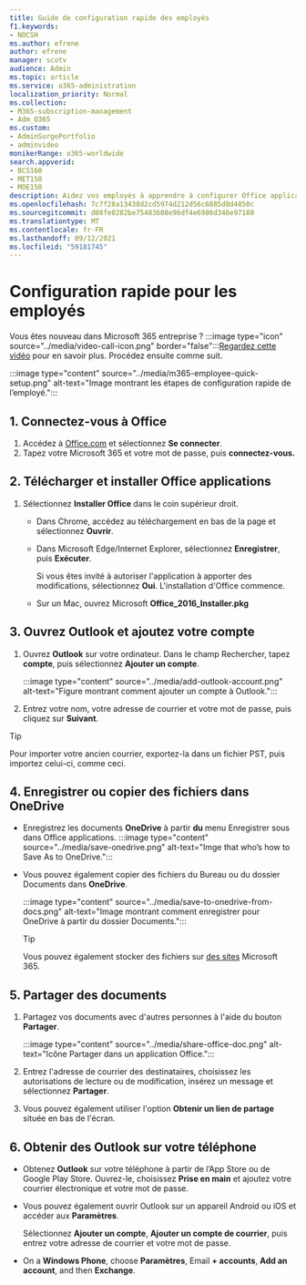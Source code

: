 ```yaml
---
title: Guide de configuration rapide des employés
f1.keywords:
- NOCSH
ms.author: efrene
author: efrene
manager: scotv
audience: Admin
ms.topic: article
ms.service: o365-administration
localization_priority: Normal
ms.collection:
- M365-subscription-management
- Adm_O365
ms.custom:
- AdminSurgePortfolio
- adminvideo
monikerRange: o365-worldwide
search.appverid:
- BCS160
- MET150
- MOE150
description: Aidez vos employés à apprendre à configurer Office applications qu’ils obtiennent avec Microsoft 365 Business Premium.
ms.openlocfilehash: 7c7f28a13438d2cd5974d212d56c6885d8d4850c
ms.sourcegitcommit: d08fe0282be75483608e96df4e6986d346e97180
ms.translationtype: MT
ms.contentlocale: fr-FR
ms.lasthandoff: 09/12/2021
ms.locfileid: "59181745"
---
```

# <a name="employee-quick-setup"></a>Configuration rapide pour les employés

Vous êtes nouveau dans Microsoft 365 entreprise ? :::image type="icon" source="../media/video-call-icon.png" border="false":::[Regardez cette vidéo](what-is-microsoft-365.md) pour en savoir plus. Procédez ensuite comme suit.

:::image type="content" source="../media/m365-employee-quick-setup.png" alt-text="Image montrant les étapes de configuration rapide de l’employé.":::

## <a name="1-sign-in-to-office"></a>1. Connectez-vous à Office

1. Accédez à [Office.com](https://office.com) et sélectionnez **Se connecter**.
1. Tapez votre Microsoft 365 et votre mot de passe, puis **connectez-vous.**

## <a name="2-download-and-install-office-apps"></a>2. Télécharger et installer Office applications

1. Sélectionnez **Installer Office** dans le coin supérieur droit.
    - Dans Chrome, accédez au téléchargement en bas de la page et sélectionnez **Ouvrir**.
    - Dans Microsoft Edge/Internet Explorer, sélectionnez **Enregistrer**, puis **Exécuter**.
    
        Si vous êtes invité à autoriser l'application à apporter des modifications, sélectionnez **Oui**. L'installation d'Office commence.
    - Sur un Mac, ouvrez Microsoft **Office_2016_Installer.pkg**

## <a name="3-open-outlook-and-add-your-account"></a>3. Ouvrez Outlook et ajoutez votre compte

1. Ouvrez **Outlook** sur votre ordinateur. Dans le champ Rechercher, tapez **compte**, puis sélectionnez **Ajouter un compte**.

    :::image type="content" source="../media/add-outlook-account.png" alt-text="Figure montrant comment ajouter un compte à Outlook.":::

1. Entrez votre nom, votre adresse de courrier et votre mot de passe, puis cliquez sur **Suivant**.

> [!TIP]
> Pour importer votre ancien courrier, exportez-la dans un fichier PST, puis importez celui-ci, comme ceci.

## <a name="4-save-or-copy-files-to-onedrive"></a>4. Enregistrer ou copier des fichiers dans OneDrive

- Enregistrez les documents **OneDrive** à partir **du** menu Enregistrer sous dans Office applications.
    :::image type="content" source="../media/save-onedrive.png" alt-text="Imge that who’s how to Save As to OneDrive.":::

- Vous pouvez également copier des fichiers du Bureau ou du dossier Documents dans **OneDrive**.

    :::image type="content" source="../media/save-to-onedrive-from-docs.png" alt-text="Image montrant comment enregistrer pour OneDrive à partir du dossier Documents.":::

    > [!TIP]
    > Vous pouvez également stocker des fichiers sur [des sites](https://support.microsoft.com/office/d18d21a0-1f9f-4f6c-ac45-d52afa0a4a2e) Microsoft 365.

## <a name="5-share-documents"></a>5. Partager des documents

1. Partagez vos documents avec d'autres personnes à l'aide du bouton **Partager**.

    :::image type="content" source="../media/share-office-doc.png" alt-text="Icône Partager dans un application Office.":::

1. Entrez l'adresse de courrier des destinataires, choisissez les autorisations de lecture ou de modification, insérez un message et sélectionnez **Partager**.
1. Vous pouvez également utiliser l'option **Obtenir un lien de partage** située en bas de l'écran.

## <a name="6-get-outlook-on-your-phone"></a>6. Obtenir des Outlook sur votre téléphone

- Obtenez **Outlook** sur votre téléphone à partir de l’App Store ou de Google Play Store. Ouvrez-le, choisissez **Prise en main** et ajoutez votre courrier électronique et votre mot de passe.
- Vous pouvez également ouvrir Outlook sur un appareil Android ou iOS et accéder aux **Paramètres**.

    Sélectionnez **Ajouter un compte**, **Ajouter un compte de courrier**, puis entrez votre adresse de courrier et votre mot de passe.
- On a **Windows Phone**, choose **Paramètres**, Email **+ accounts**, **Add an account**, and then **Exchange**.